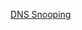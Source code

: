 [DNS Snooping](https://www.proteansec.com/hacking/dns-cache-snooping/#:~:text=To%20snoop%20a%20DNS%20server%20we%20can%20use,in%20the%20DNS%20cache%2C%20it%20will%20be%20returned)
